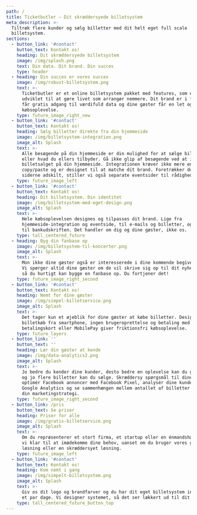 ```yaml
---
path: /
title: Ticketbutler – Dit skræddersyede billetsystem
meta_description: >-
  Tiltræk flere kunder og sælg billetter med dit helt eget full scale
  billetsystem. 
sections:
  - button_link: '#contact'
    button_text: Kontakt os!
    heading: Dit skræddersyede billetsystem
    image: /img/splash.png
    text: Din data. Dit brand. Din succes
    type: header
  - heading: Din succes er vores succes
    image: /img/robust-billetsystem.png
    text: >-
      Ticketbutler er et online billetsystem pakket med features, som er
      udviklet til at gøre livet som arrangør nemmere. Dit brand er i fokus, du
      får gratis adgang til værdifuld data og dine gæster får en let og hurtig
      købsoplevelse.
    type: future_image_right_new
  - button_link: '#contact'
    button_text: Kontakt os!
    heading: Sælg billetter direkte fra din hjemmeside
    image: /img/billetsystem-integration.png
    image_alt: Splash
    text: >-
      Alle besøgende på din hjemmeside er din mulighed for at sælge billetter
      eller hvad du ellers tilbyder. Gå ikke glip af besøgende ved at integrere
      billetsalget på din hjemmeside. Integrationen kræver ikke mere end et
      copy/paste og er designet til at matche dit brand. Foretrækker du at holde
      siderne adskilt, stiller vi også separate eventsider til rådighed.
    type: future_image_left
  - button_link: '#contact'
    button_text: Kontakt os!
    heading: Dit billetsystem. Din identitet
    image: /img/billetsystem-med-eget-design.png
    image_alt: Splash
    text: >-
      Hele købsoplevelsen designes og tilpasses dit brand. Lige fra
      hjemmeside-integration og eventside, til e-mails og billetter, og selv ned
      til bankudskriften. Det handler om dig og dine gæster, ikke os.
    type: tall_centered_future
  - heading: Byg din fanbase op
    image: /img/billetsystem-til-koncerter.png
    image_alt: Splash
    text: >-
      Mon ikke dine gæster også er interesserede i dine kommende begivenheder?
      Vi spørger altid dine gæster om de vil skrive sig op til dit nyhedsbrev,
      så du hurtigt kan bygge en fanbase op. Du fortjener det!
    type: future_image_right_second
  - button_link: '#contact'
    button_text: Kontakt os!
    heading: Nemt for dine gæster
    image: /img/simpel-billetservice.png
    image_alt: Splash
    text: >-
      Det tager kun et øjeblik for dine gæster at købe billetter. Designet til
      billetkøb fra smartphone, ingen brugeroprettelse og betaling med
      betalingskort eller MobilePay giver friktionsfri købsoplevelse.
    type: future_layers
  - button_link: ''
    button_text: ''
    heading: Lær din gæster at kende
    image: /img/data-analytics2.png
    image_alt: Splash
    text: >-
      Jo bedre du kender dine kunder, desto bedre en oplevelse kan du give dem,
      og jo flere billetter kan du sælge. Skræddersy spørgsmål til dine gæster,
      optimér Facebook annoncer med Facebook Pixel, analysér dine kunder gennem
      Google Analytics og se sammenhængen mellem antallet af billetter solgt og
      din marketingstrategi. 
    type: future_image_right_second
  - button_link: /pris
    button_text: Se priser
    heading: Priser for alle
    image: /img/gratis-billetservice.png
    image_alt: Splash
    text: >-
      Om du repræsenterer et stort firma, et startup eller en énmandshær, står
      vi klar til at imødekomme dine behov, uanset om du bruger vores gratis
      løsning eller en skræddersyet løsning.
    type: future_image_left
  - button_link: '#contact'
    button_text: Kontakt os!
    heading: Kom nemt i gang
    image: /img/simpelt-billetsystem.png
    image_alt: Splash
    text: >-
      Giv os dit logo og brandfarver og du har dit eget billetsystem inden for
      et par dage. Vi designer systemet, så det ser lækkert ud til dit brand.
    type: tall_centered_future_button_top
---
```


